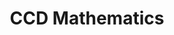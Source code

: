 ---
title: CCD Mathematics

folder_path: 2015/
file_name: 2015-Mathematics-Empower-(CCD).pdf

layout: iframe
---